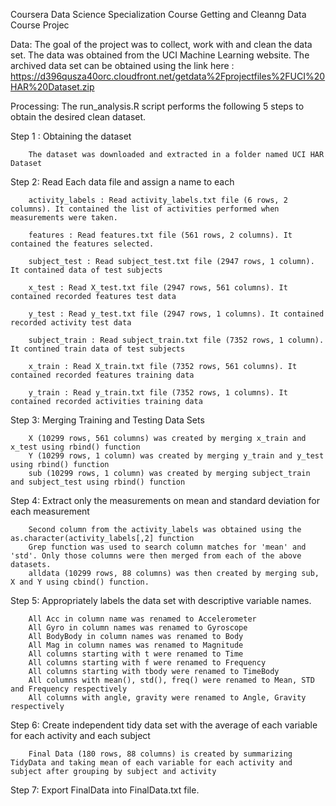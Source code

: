 Coursera Data Science Specialization Course
Getting and Cleanng Data
Course Projec

Data:
    The goal of the project was to collect, work with and clean the data set. The data was obtained from the UCI Machine Learning website.
    The archived data set can be obtained using the link here : https://d396qusza40orc.cloudfront.net/getdata%2Fprojectfiles%2FUCI%20HAR%20Dataset.zip

Processing:
The run_analysis.R script performs the following 5 steps to obtain the desired clean dataset.

   Step 1 : Obtaining the dataset
    
        The dataset was downloaded and extracted in a folder named UCI HAR Dataset


   Step 2: Read Each data file and assign a name to each
        
        activity_labels : Read activity_labels.txt file (6 rows, 2 columns). It contained the list of activities performed when measurements were taken.
        
        features : Read features.txt file (561 rows, 2 columns). It contained the features selected.
    
        subject_test : Read subject_test.txt file (2947 rows, 1 column). It contained data of test subjects
        
        x_test : Read X_test.txt file (2947 rows, 561 columns). It contained recorded features test data
        
        y_test : Read y_test.txt file (2947 rows, 1 columns). It contained recorded activity test data

        subject_train : Read subject_train.txt file (7352 rows, 1 column). It contined train data of test subjects

        x_train : Read X_train.txt file (7352 rows, 561 columns). It contained recorded features training data

        y_train : Read y_train.txt file (7352 rows, 1 columns). It contained recorded activities training data


  Step 3: Merging Training and Testing Data Sets
  
        X (10299 rows, 561 columns) was created by merging x_train and x_test using rbind() function
        Y (10299 rows, 1 column) was created by merging y_train and y_test using rbind() function
        sub (10299 rows, 1 column) was created by merging subject_train and subject_test using rbind() function
        
        
  Step 4: Extract only the measurements on mean and standard deviation for each measurement
  
        Second column from the activity_labels was obtained using the as.character(activity_labels[,2] function
        Grep function was used to search column matches for 'mean' and 'std'. Only those columns were then merged from each of the above datasets.
        alldata (10299 rows, 88 columns) was then created by merging sub, X and Y using cbind() function.
        
        
  Step 5: Appropriately labels the data set with descriptive variable names. 
  
        All Acc in column name was renamed to Accelerometer
        All Gyro in column names was renamed to Gyroscope
        All BodyBody in column names was renamed to Body
        All Mag in column names was renamed to Magnitude
        All columns starting with t were renamed to Time
        All columns starting with f were renamed to Frequency
        All columns starting with tbody were renamed to TimeBody
        All columns with mean(), std(), freq() were renamed to Mean, STD and Frequency respectively
        All columns with angle, gravity were renamed to Angle, Gravity respectively
  
  
  Step 6: Create independent tidy data set with the average of each variable for each activity and each subject
  
        Final Data (180 rows, 88 columns) is created by summarizing TidyData and taking mean of each variable for each activity and subject after grouping by subject and activity


  Step 7: Export FinalData into FinalData.txt file.


